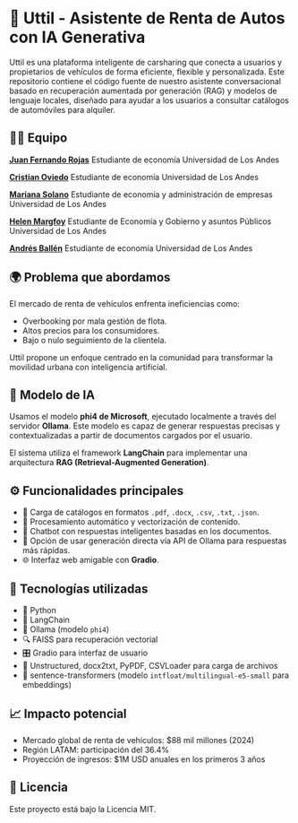 # 🚗 Uttil - Asistente de Renta de Autos con IA Generativa

Uttil es una plataforma inteligente de carsharing que conecta a usuarios y propietarios de vehículos de forma eficiente, flexible y personalizada. Este repositorio contiene el código fuente de nuestro asistente conversacional basado en recuperación aumentada por generación (RAG) y modelos de lenguaje locales, diseñado para ayudar a los usuarios a consultar catálogos de automóviles para alquiler.

## 👨‍💻 Equipo

[**Juan Fernando Rojas**](https://www.linkedin.com/in/juan-fernando-rojas-a00955258?utm_source=share&utm_campaign=share_via&utm_content=profile&utm_medium=ios_app)
Estudiante de economía Universidad de Los Andes

[**Cristian Oviedo**](https://www.linkedin.com/in/cristian-oviedo-78362524b/)
Estudiante de economía Universidad de Los Andes

[**Mariana Solano**](https://www.linkedin.com/in/mariana-solano-pineda/)
Estudiante de economía y administración de empresas Universidad de Los Andes

[**Helen Margfoy**](https://www.linkedin.com/in/helenmargfoy/)
Estudiante de Economía y Gobierno y asuntos Públicos Universidad de Los Andes

[**Andrés Ballén**](www.linkedin.com/in/andrés-ballén)
Estudiante de economía Universidad de Los Andes

## 🌍 Problema que abordamos

El mercado de renta de vehículos enfrenta ineficiencias como:

- Overbooking por mala gestión de flota.
- Altos precios para los consumidores.
- Bajo o nulo seguimiento de la clientela.

Uttil propone un enfoque centrado en la comunidad para transformar la movilidad urbana con inteligencia artificial.

## 🧠 Modelo de IA

Usamos el modelo **phi4 de Microsoft**, ejecutado localmente a través del servidor **Ollama**. Este modelo es capaz de generar respuestas precisas y contextualizadas a partir de documentos cargados por el usuario.

El sistema utiliza el framework **LangChain** para implementar una arquitectura **RAG (Retrieval-Augmented Generation)**.

## ⚙️ Funcionalidades principales

- 📁 Carga de catálogos en formatos `.pdf`, `.docx`, `.csv`, `.txt`, `.json`.
- 🧩 Procesamiento automático y vectorización de contenido.
- 🤖 Chatbot con respuestas inteligentes basadas en los documentos.
- 🔄 Opción de usar generación directa vía API de Ollama para respuestas más rápidas.
- 🌐 Interfaz web amigable con **Gradio**.

## 🧪 Tecnologías utilizadas

- 🐍 Python
- 🧱 LangChain
- 🧠 Ollama (modelo `phi4`)
- 🔍 FAISS para recuperación vectorial
- 🎛️ Gradio para interfaz de usuario
- 📄 Unstructured, docx2txt, PyPDF, CSVLoader para carga de archivos
- 🧬 sentence-transformers (modelo `intfloat/multilingual-e5-small` para embeddings)

## 📈 Impacto potencial

- Mercado global de renta de vehículos: $88 mil millones (2024)
- Región LATAM: participación del 36.4%
- Proyección de ingresos: $1M USD anuales en los primeros 3 años

## 📄 Licencia

Este proyecto está bajo la Licencia MIT.

